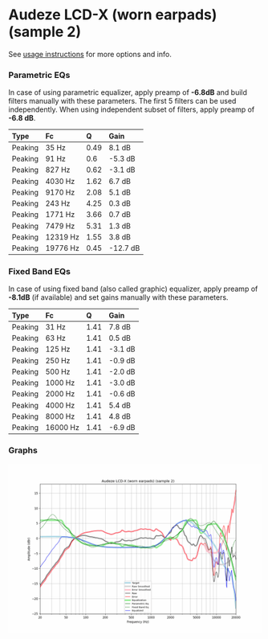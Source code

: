 # Audeze LCD-X (worn earpads) (sample 2)
See [usage instructions](https://github.com/jaakkopasanen/AutoEq#usage) for more options and info.

### Parametric EQs
In case of using parametric equalizer, apply preamp of **-6.8dB** and build filters manually
with these parameters. The first 5 filters can be used independently.
When using independent subset of filters, apply preamp of **-6.8 dB**.

| Type    | Fc       |    Q | Gain     |
|:--------|:---------|:-----|:---------|
| Peaking | 35 Hz    | 0.49 | 8.1 dB   |
| Peaking | 91 Hz    | 0.6  | -5.3 dB  |
| Peaking | 827 Hz   | 0.62 | -3.1 dB  |
| Peaking | 4030 Hz  | 1.62 | 6.7 dB   |
| Peaking | 9170 Hz  | 2.08 | 5.1 dB   |
| Peaking | 243 Hz   | 4.25 | 0.3 dB   |
| Peaking | 1771 Hz  | 3.66 | 0.7 dB   |
| Peaking | 7479 Hz  | 5.31 | 1.3 dB   |
| Peaking | 12319 Hz | 1.55 | 3.8 dB   |
| Peaking | 19776 Hz | 0.45 | -12.7 dB |

### Fixed Band EQs
In case of using fixed band (also called graphic) equalizer, apply preamp of **-8.1dB**
(if available) and set gains manually with these parameters.

| Type    | Fc       |    Q | Gain    |
|:--------|:---------|:-----|:--------|
| Peaking | 31 Hz    | 1.41 | 7.8 dB  |
| Peaking | 63 Hz    | 1.41 | 0.5 dB  |
| Peaking | 125 Hz   | 1.41 | -3.1 dB |
| Peaking | 250 Hz   | 1.41 | -0.9 dB |
| Peaking | 500 Hz   | 1.41 | -2.0 dB |
| Peaking | 1000 Hz  | 1.41 | -3.0 dB |
| Peaking | 2000 Hz  | 1.41 | -0.6 dB |
| Peaking | 4000 Hz  | 1.41 | 5.4 dB  |
| Peaking | 8000 Hz  | 1.41 | 4.8 dB  |
| Peaking | 16000 Hz | 1.41 | -6.9 dB |

### Graphs
![](./Audeze%20LCD-X%20(worn%20earpads)%20(sample%202).png)